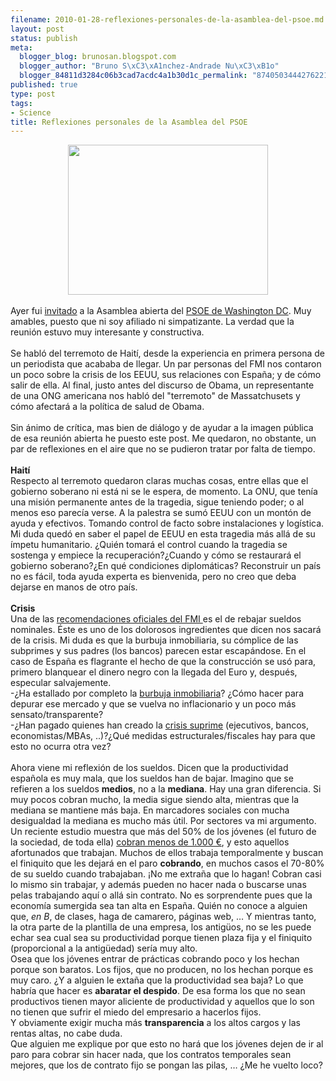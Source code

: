 ```yaml
--- 
filename: 2010-01-28-reflexiones-personales-de-la-asamblea-del-psoe.md
layout: post
status: publish
meta: 
  blogger_blog: brunosan.blogspot.com
  blogger_author: "Bruno S\xC3\xA1nchez-Andrade Nu\xC3\xB1o"
  blogger_84811d3284c06b3cad7acdc4a1b30d1c_permalink: "874050344427622170"
published: true
type: post
tags: 
- Science
title: Reflexiones personales de la Asamblea del PSOE
---
```

<div class="separator" style="clear:both;text-align:center;"><a href="http://img129.yfrog.com/img129/3192/my2z.jpg" style="margin-left:1em;margin-right:1em;"><img border="0" height="240" src="http://img129.yfrog.com/img129/3192/my2z.jpg" width="320" /></a></div><br />Ayer fui <a href="http://twitter.com/brunosan/status/8300258363">invitado</a> a la Asamblea abierta del <a href="http://www.facebook.com/profile.php?id=100000037321447">PSOE de Washington DC</a>. Muy amables, puesto que ni soy afiliado ni simpatizante. La verdad que la reunión estuvo muy interesante y constructiva.<br /><br />Se habló del terremoto de Haití, desde la experiencia en primera persona de un periodista que acababa de llegar. Un par personas del FMI nos contaron un poco sobre la crisis de los EEUU, sus relaciones con España; y de cómo salir de ella. Al final, justo antes del discurso de Obama, un representante de una ONG americana nos habló del "terremoto" de Massatchusets y cómo afectará a la política de salud de Obama.<br /><br />Sin ánimo de crítica, mas bien de diálogo y de ayudar a la imagen pública de esa reunión abierta he puesto este post. Me quedaron, no obstante, un par de reflexiones en el aire que no se pudieron tratar por falta de tiempo.<br /><br /><b>Haití</b><br />Respecto al terremoto quedaron claras muchas cosas, entre ellas que el gobierno soberano ni está ni se le espera, de momento. La ONU, que tenía una misión permanente antes de la tragedia, sigue teniendo poder; o al menos eso parecía verse. A la palestra se sumó EEUU con un montón de ayuda y efectivos. Tomando control de facto sobre instalaciones y logística. Mi duda quedó en saber el papel de EEUU en esta tragedia más allá de su ímpetu humanitario. ¿Quién tomará el control cuando la tragedia se sostenga y empiece la recuperación?¿Cuando y cómo se restaurará el gobierno soberano?¿En qué condiciones diplomáticas? Reconstruir un país no es fácil, toda ayuda experta es bienvenida, pero no creo que deba dejarse en manos de otro país.<br /><br /><b>Crisis</b><br />Una de las <a href="http://www.kaosenlared.net/noticia/fmi-tiene-solucion-para-espana-bajar-sueldos">recomendaciones oficiales del FMI </a>es el de rebajar sueldos nominales. Éste es uno de los dolorosos ingredientes que dicen nos sacará de la crisis. Mi duda es que la burbuja inmobiliaria, su cómplice de las subprimes y sus padres (los bancos) parecen estar escapándose. En el caso de España es flagrante el hecho de que la construcción se usó para, primero blanquear el dinero negro con la llegada del Euro y, después, especular salvajemente.<br />-¿Ha estallado por completo la <a href="http://es.wikipedia.org/wiki/Burbuja_inmobiliaria_en_Espa%C3%B1a">burbuja inmobiliaria</a>? ¿Cómo hacer para depurar ese mercado y que se vuelva no inflacionario y un poco más sensato/transparente?<br />-¿Han pagado quienes han creado la <a href="http://es.wikipedia.org/wiki/Crisis_de_las_hipotecas_subprime">crisis suprime</a> (ejecutivos, bancos, economistas/MBAs, ..)?¿Qué medidas estructurales/fiscales hay para que esto no ocurra otra vez?<br /><br />Ahora viene mi reflexión de los sueldos. Dicen que la productividad española es muy mala, que los sueldos han de bajar. Imagino que se refieren a los sueldos <b>medios</b>, no a la <b>mediana</b>. Hay una gran diferencia. Si muy pocos cobran mucho, la media sigue siendo alta, mientras que la mediana se mantiene más baja. En marcadores sociales con mucha desigualdad la mediana es mucho más útil. Por sectores va mi argumento. Un reciente estudio muestra que más del 50% de los jóvenes (el futuro de la sociedad, de toda ella) <a href="http://estaticos.20minutos.es/edicionimpresa/barcelona/06/03/BARC_29_03_06.pdf">cobran menos de 1.000 €</a>, y esto aquellos afortunados que trabajan. Muchos de ellos trabaja temporalmente y buscan el finiquito que les dejará en el paro <b>cobrando</b>, en muchos casos el 70-80% de su sueldo cuando trabajaban. ¡No me extraña que lo hagan! Cobran casi lo mismo sin trabajar, y además pueden no hacer nada o buscarse unas pelas trabajando aquí o allá sin contrato. No es sorprendente pues que la economía sumergida sea tan alta en España. Quién no conoce a alguien que, <i>en B</i>, de clases, haga de camarero, páginas web, … Y mientras tanto, la otra parte de la plantilla de una empresa, los antigüos, no se les puede echar sea cual sea su productividad porque tienen plaza fija y el finiquito (proporcional a la antigüedad) sería muy alto.<br />Osea que los jóvenes entrar de prácticas cobrando poco y los hechan porque son baratos. Los fijos, que no producen, no los hechan porque es muy caro. ¿Y a alguien le extaña que la productividad sea baja? Lo que habría que hacer es <b>abaratar el despido</b>. De esa forma los que no sean productivos tienen mayor aliciente de productividad y aquellos que lo son no tienen que sufrir el miedo del empresario a hacerlos fijos.<br />Y obviamente exigir mucha más <b>transparencia</b> a los altos cargos y las rentas altas, no cabe duda.<br />Que alguien me explique por que esto no hará que los jóvenes dejen de ir al paro para cobrar sin hacer nada, que los contratos temporales sean mejores, que los de contrato fijo se pongan las pilas, … ¿Me he vuelto loco?<br /><div><br /></div>
